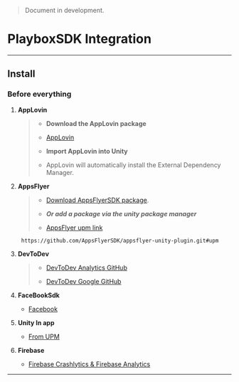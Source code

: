> Document in development.
# PlayboxSDK Integration

---

## Install

### Before everything


1. **AppLovin**

    >
    >   - **Download the AppLovin package**
    >
    >   - [AppLovin](https://developers.applovin.com/en/max/unity/overview/integration/)
    >
    >   - **Import AppLovin into Unity**
    >
    >   - AppLovin will automatically install the External Dependency Manager. 
    >


1. **AppsFlyer**
    
    >
    > - [Download AppsFlyerSDK package](https://github.com/AppsFlyerSDK/appsflyer-unity-plugin).
    >
    > - ***Or add a package via the unity package manager***
    >
    > - [AppsFlyer upm link](https://github.com/AppsFlyerSDK/appsflyer-unity-plugin.git#upm)
    >
        https://github.com/AppsFlyerSDK/appsflyer-unity-plugin.git#upm
    >

1. **DevToDev** 

    >
    > - [DevToDev Analytics GitHub](https://github.com/devtodev-analytics/package_Analytics.git)
    >
    > - [DevToDev Google GitHub](https://github.com/devtodev-analytics/package_Google.git) 
    >

1. **FaceBookSdk** 

    - [Facebook](https://developers.facebook.com/docs/unity/)

1. **Unity In app**

    - [From UPM](https://docs.unity3d.com/Packages/com.unity.purchasing@4.12/manual/index.html)

1. **Firebase** 

    - [Firebase Crashlytics & Firebase Analytics](https://firebase.google.com/download/unity) 

---